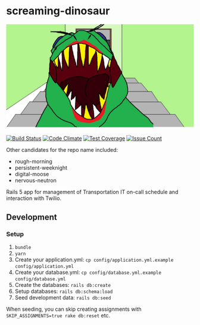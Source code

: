 # screaming-dinosaur

![screaming dinosaur](app/assets/images/screaming_dinosaur.jpg)

[![Build Status](https://travis-ci.org/umts/screaming-dinosaur.svg?branch=master)](https://travis-ci.org/umts/screaming-dinosaur)
[![Code Climate](https://codeclimate.com/github/umts/screaming-dinosaur/badges/gpa.svg)](https://codeclimate.com/github/umts/screaming-dinosaur)
[![Test Coverage](https://codeclimate.com/github/umts/screaming-dinosaur/badges/coverage.svg)](https://codeclimate.com/github/umts/screaming-dinosaur/coverage)
[![Issue Count](https://codeclimate.com/github/umts/screaming-dinosaur/badges/issue_count.svg)](https://codeclimate.com/github/umts/screaming-dinosaur)

Other candidates for the repo name included:

+ rough-morning
+ persistent-weeknight
+ digital-moose
+ nervous-neutron

Rails 5 app for management of Transportation IT on-call schedule and interaction with Twilio.

## Development

### Setup
1. `bundle`
2. `yarn`
3. Create your application.yml: `cp config/application.yml.example config/application.yml`
4. Create your database.yml: `cp config/database.yml.example config/database.yml`
5. Create the databases: `rails db:create`
6. Setup databases: `rails db:schema:load`
7. Seed development data: `rails db:seed`

When seeding, you can skip creating assignments with `SKIP_ASSIGNMENTS=true rake db:reset` etc.
